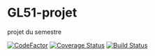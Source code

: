 # GL51-projet
projet du semestre

[![CodeFactor](https://www.codefactor.io/repository/github/science162/gl51-projet/badge)](https://www.codefactor.io/repository/github/science162/gl51-projet)
[![Coverage Status](https://coveralls.io/repos/github/science162/GL51-projet/badge.svg?branch=coverage)](https://coveralls.io/github/science162/GL51-projet?branch=coverage)
[![Build Status](https://travis-ci.com/science162/GL51-projet.svg?branch=coverage)](https://travis-ci.com/science162/GL51-projet)

